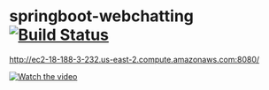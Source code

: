 # springboot-webchatting [![Build Status](https://travis-ci.org/jokerKwu/springboot-webchatting.svg?branch=master)](https://travis-ci.org/jokerKwu/springboot-webchatting)


http://ec2-18-188-3-232.us-east-2.compute.amazonaws.com:8080/

[![Watch the video](https://i.imgur.com/vKb2F1B.png)](https://user-images.githubusercontent.com/35329247/107924872-ffb95880-6fb6-11eb-9674-3f69f6f25852.mp4)

